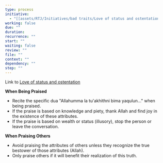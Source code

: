 ```yaml
---
type: process
initiative:
  - "[[assets/RTJ/Initiatives/bad traits/Love of status and ostentation|Love of status and ostentation]]"
working: false
due: ""
duration: 
recurrence: ""
start: ""
waiting: false
review: ""
file: ""
context: ""
dependency: ""
step: ""
---
```


Link to [Love of status and ostentation](assets/RTJ/Initiatives/bad%20traits/Love%20of%20status%20and%20ostentation.md)

**When Being Praised**

* Recite the specific dua "Allahumma la tu'akhithni bima yaqulun…" when being praised.
* If the praise is based on knowledge and piety, thank Allah and find joy in the existence of these attributes.
* If the praise is based on wealth or status (illusory), stop the person or leave the conversation.

**When Praising Others**

* Avoid praising the attributes of others unless they recognize the true bestower of those attributes (Allah).
* Only praise others if it will benefit their realization of this truth.
 
